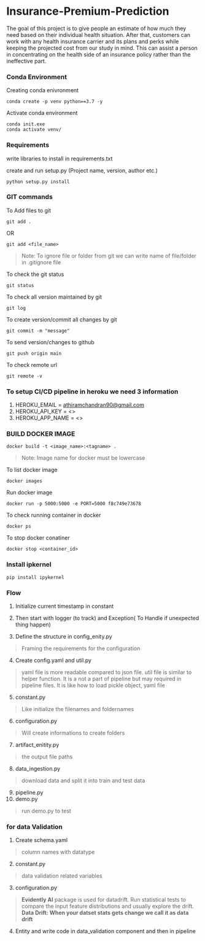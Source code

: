 # Insurance-Premium-Prediction
The goal of this project is to give people an estimate of how much they need based on their individual health situation. After that, customers can work with any health insurance carrier and its plans and perks while keeping the projected cost from our study in mind. This can assist a person in concentrating on the health side of an insurance policy rather than the ineffective part.

### Conda Environment

Creating conda enivronment
```
conda create -p venv python==3.7 -y
```
Activate conda environment
```
conda init.exe
conda activate venv/
```
### Requirements

write libraries to install in requirements.txt

create and run setup.py (Project name, version, author etc.)
```
python setup.py install
```

### GIT commands
To Add files to git
```
git add .
```
OR
```
git add <file_name>
```
 
> Note: To ignore file or folder from git we can write name of file/folder in .gitignore file

To check the git status
```
git status
```
To check all version maintained by git
```
git log
```
To create version/commit all changes by git
```
git commit -m "message"
```
To send version/changes to github
```
git push origin main
```
To check remote url
```
git remote -v
```

### To setup CI/CD pipeline in heroku we need 3 information

1. HEROKU_EMAIL = athiramchandran90@gmail.com
2. HEROKU_API_KEY = <>
3. HEROKU_APP_NAME = <>


### BUILD DOCKER IMAGE
```
docker build -t <image_name>:<tagname> .
```
> Note: Image name for docker must be lowercase

To list docker image
```
docker images
```
Run docker image
```
docker run -p 5000:5000 -e PORT=5000 f8c749e73678
```
To check running container in docker
```
docker ps
```
To stop docker conatiner
```
docker stop <container_id>
```

### Install ipkernel
```
pip install ipykernel
```



### Flow


1. Initialize current timestamp in constant
2. Then start with logger (to track) and Exception( To Handle if unexpected thing happen)

3. Define the structure in config_enity.py
> Framing the requirements for the configuration

4. Create config.yaml and util.py
> yaml file is more readable compared to json file. util file is similar to helper function. It is a not a part of pipeline but may required in pipeline files. It is like how to load pickle object, yaml file 

5. constant.py
> Like initialize the filenames and foldernames

6. configuration.py
> Will create informations to create folders

7. artifact_enitity.py
> the output file paths

8. data_ingestion.py
> download data and split it into train and test data

9. pipeline.py
10. demo.py 
> run demo.py to test

### for data Validation

1. Create schema.yaml
> column names with datatype
2. constant.py
>  data validation related variables
3. configuration.py<br>
> **Evidently AI** package is used for datadrift. Run statistical tests to compare the input feature distributions and usually explore the drift.
**Data Drift: When your datset stats gets change we call it as data drift**
4. Entity and write code in data_validation component and then in pipeline

